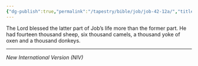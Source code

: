 ```yaml
---
{"dg-publish":true,"permalink":"/tapestry/bible/job/job-42-12a/","title":"Job 42:12a","tags":["bible-verse","bible-verse"],"dgHomeLink":true,"dgShowLocalGraph":true,"dgEnableSearch":true}
---
```



The Lord blessed the latter part of Job’s life more than the former part. He had fourteen thousand sheep, six thousand camels, a thousand yoke of oxen and a thousand donkeys.

---
*New International Version (NIV)*